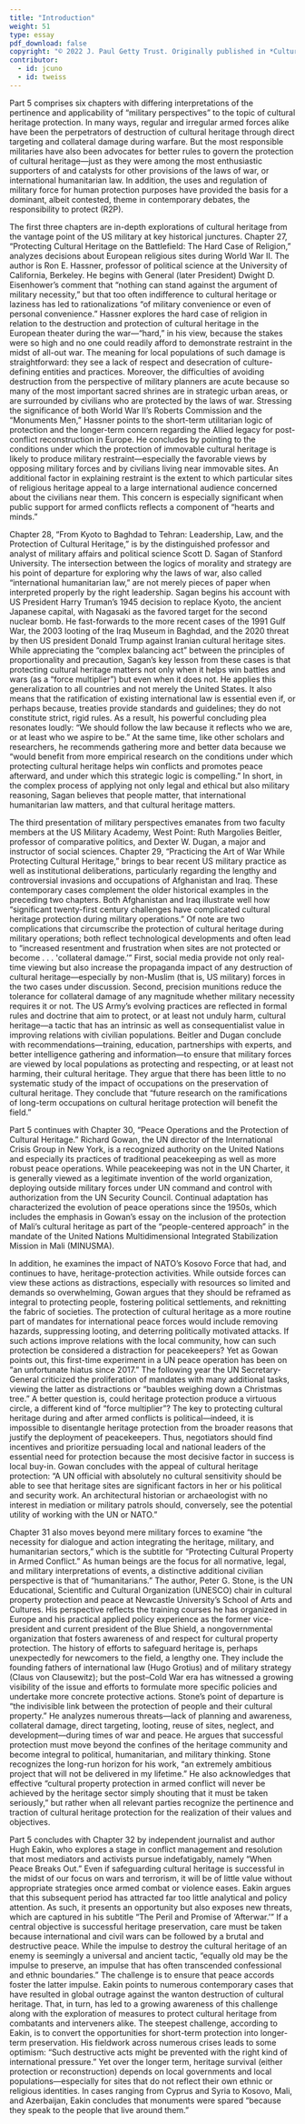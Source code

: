 ```yaml
---
title: "Introduction"
weight: 51
type: essay
pdf_download: false
copyright: "© 2022 J. Paul Getty Trust. Originally published in *Cultural Heritage and Mass Atrocities* © 2022 J. Paul Getty Trust, www.getty.edu/publications/cultural-heritage-mass-atrocities (licensed under [CC BY 4.0](https://creativecommons.org/licenses/by/4.0/))"
contributor:
  - id: jcuno
  - id: tweiss
---
```


Part 5 comprises six chapters with differing interpretations of the pertinence and applicability of “military perspectives” to the topic of cultural heritage protection. In many ways, regular and irregular armed forces alike have been the perpetrators of destruction of cultural heritage through direct targeting and collateral damage during warfare. But the most responsible militaries have also been advocates for better rules to govern the protection of cultural heritage—just as they were among the most enthusiastic supporters of and catalysts for other provisions of the laws of war, or international humanitarian law. In addition, the uses and regulation of military force for human protection purposes have provided the basis for a dominant, albeit contested, theme in contemporary debates, the responsibility to protect (R2P).

The first three chapters are in-depth explorations of cultural heritage from the vantage point of the US military at key historical junctures. Chapter 27, “Protecting Cultural Heritage on the Battlefield: The Hard Case of Religion,” analyzes decisions about European religious sites during World War II. The author is Ron E. Hassner, professor of political science at the University of California, Berkeley. He begins with General (later President) Dwight D. Eisenhower’s comment that “nothing can stand against the argument of military necessity,” but that too often indifference to cultural heritage or laziness has led to rationalizations “of military convenience or even of personal convenience.” Hassner explores the hard case of religion in relation to the destruction and protection of cultural heritage in the European theater during the war—“hard,” in his view, because the stakes were so high and no one could readily afford to demonstrate restraint in the midst of all-out war. The meaning for local populations of such damage is straightforward: they see a lack of respect and desecration of culture-defining entities and practices. Moreover, the difficulties of avoiding destruction from the perspective of military planners are acute because so many of the most important sacred shrines are in strategic urban areas, or are surrounded by civilians who are protected by the laws of war. Stressing the significance of both World War II’s Roberts Commission and the “Monuments Men,” Hassner points to the short-term utilitarian logic of protection and the longer-term concern regarding the Allied legacy for post-conflict reconstruction in Europe. He concludes by pointing to the conditions under which the protection of immovable cultural heritage is likely to produce military restraint—especially the favorable views by opposing military forces and by civilians living near immovable sites. An additional factor in explaining restraint is the extent to which particular sites of religious heritage appeal to a large international audience concerned about the civilians near them. This concern is especially significant when public support for armed conflicts reflects a component of “hearts and minds.”

Chapter 28, “From Kyoto to Baghdad to Tehran: Leadership, Law, and the Protection of Cultural Heritage,” is by the distinguished professor and analyst of military affairs and political science Scott D. Sagan of Stanford University. The intersection between the logics of morality and strategy are his point of departure for exploring why the laws of war, also called “international humanitarian law,” are not merely pieces of paper when interpreted properly by the right leadership. Sagan begins his account with US President Harry Truman’s 1945 decision to replace Kyoto, the ancient Japanese capital, with Nagasaki as the favored target for the second nuclear bomb. He fast-forwards to the more recent cases of the 1991 Gulf War, the 2003 looting of the Iraq Museum in Baghdad, and the 2020 threat by then US president Donald Trump against Iranian cultural heritage sites. While appreciating the “complex balancing act” between the principles of proportionality and precaution, Sagan’s key lesson from these cases is that protecting cultural heritage matters not only when it helps win battles and wars (as a “force multiplier”) but even when it does not. He applies this generalization to all countries and not merely the United States. It also means that the ratification of existing international law is essential even if, or perhaps because, treaties provide standards and guidelines; they do not constitute strict, rigid rules. As a result, his powerful concluding plea resonates loudly: “We should follow the law because it reflects who we are, or at least who we aspire to be.” At the same time, like other scholars and researchers, he recommends gathering more and better data because we “would benefit from more empirical research on the conditions under which protecting cultural heritage helps win conflicts and promotes peace afterward, and under which this strategic logic is compelling.” In short, in the complex process of applying not only legal and ethical but also military reasoning, Sagan believes that people matter, that international humanitarian law matters, and that cultural heritage matters.

The third presentation of military perspectives emanates from two faculty members at the US Military Academy, West Point: Ruth Margolies Beitler, professor of comparative politics, and Dexter W. Dugan, a major and instructor of social sciences. Chapter 29, “Practicing the Art of War While Protecting Cultural Heritage,” brings to bear recent US military practice as well as institutional deliberations, particularly regarding the lengthy and controversial invasions and occupations of Afghanistan and Iraq. These contemporary cases complement the older historical examples in the preceding two chapters. Both Afghanistan and Iraq illustrate well how “significant twenty-first century challenges have complicated cultural heritage protection during military operations.” Of note are two complications that circumscribe the protection of cultural heritage during military operations; both reflect technological developments and often lead to “increased resentment and frustration when sites are not protected or become . . . 'collateral damage.’” First, social media provide not only real-time viewing but also increase the propaganda impact of any destruction of cultural heritage—especially by non-Muslim (that is, US military) forces in the two cases under discussion. Second, precision munitions reduce the tolerance for collateral damage of any magnitude whether military necessity requires it or not. The US Army’s evolving practices are reflected in formal rules and doctrine that aim to protect, or at least not unduly harm, cultural heritage—a tactic that has an intrinsic as well as consequentialist value in improving relations with civilian populations. Beitler and Dugan conclude with recommendations—training, education, partnerships with experts, and better intelligence gathering and information—to ensure that military forces are viewed by local populations as protecting and respecting, or at least not harming, their cultural heritage. They argue that there has been little to no systematic study of the impact of occupations on the preservation of cultural heritage. They conclude that “future research on the ramifications of long-term occupations on cultural heritage protection will benefit the field.”

Part 5 continues with Chapter 30, “Peace Operations and the Protection of Cultural Heritage.” Richard Gowan, the UN director of the International Crisis Group in New York, is a recognized authority on the United Nations and especially its practices of traditional peacekeeping as well as more robust peace operations. While peacekeeping was not in the UN Charter, it is generally viewed as a legitimate invention of the world organization, deploying outside military forces under UN command and control with authorization from the UN Security Council. Continual adaptation has characterized the evolution of peace operations since the 1950s, which includes the emphasis in Gowan’s essay on the inclusion of the protection of Mali’s cultural heritage as part of the “people-centered approach” in the mandate of the United Nations Multidimensional Integrated Stabilization Mission in Mali (MINUSMA).

In addition, he examines the impact of NATO’s Kosovo Force that had, and continues to have, heritage-protection activities. While outside forces can view these actions as distractions, especially with resources so limited and demands so overwhelming, Gowan argues that they should be reframed as integral to protecting people, fostering political settlements, and reknitting the fabric of societies. The protection of cultural heritage as a more routine part of mandates for international peace forces would include removing hazards, suppressing looting, and deterring politically motivated attacks. If such actions improve relations with the local community, how can such protection be considered a distraction for peacekeepers? Yet as Gowan points out, this first-time experiment in a UN peace operation has been on “an unfortunate hiatus since 2017.” The following year the UN Secretary-General criticized the proliferation of mandates with many additional tasks, viewing the latter as distractions or “baubles weighing down a Christmas tree.” A better question is, could heritage protection produce a virtuous circle, a different kind of “force multiplier”? The key to protecting cultural heritage during and after armed conflicts is political—indeed, it is impossible to disentangle heritage protection from the broader reasons that justify the deployment of peacekeepers. Thus, negotiators should find incentives and prioritize persuading local and national leaders of the essential need for protection because the most decisive factor in success is local buy-in. Gowan concludes with the appeal of cultural heritage protection: “A UN official with absolutely no cultural sensitivity should be able to see that heritage sites are significant factors in her or his political and security work. An architectural historian or archaeologist with no interest in mediation or military patrols should, conversely, see the potential utility of working with the UN or NATO.”

Chapter 31 also moves beyond mere military forces to examine “the necessity for dialogue and action integrating the heritage, military, and humanitarian sectors,” which is the subtitle for “Protecting Cultural Property in Armed Conflict.” As human beings are the focus for all normative, legal, and military interpretations of events, a distinctive additional civilian perspective is that of “humanitarians.” The author, Peter G. Stone, is the UN Educational, Scientific and Cultural Organization (UNESCO) chair in cultural property protection and peace at Newcastle University’s School of Arts and Cultures. His perspective reflects the training courses he has organized in Europe and his practical applied policy experience as the former vice-president and current president of the Blue Shield, a nongovernmental organization that fosters awareness of and respect for cultural property protection. The history of efforts to safeguard heritage is, perhaps unexpectedly for newcomers to the field, a lengthy one. They include the founding fathers of international law (Hugo Grotius) and of military strategy (Claus von Clausewitz); but the post–Cold War era has witnessed a growing visibility of the issue and efforts to formulate more specific policies and undertake more concrete protective actions. Stone’s point of departure is “the indivisible link between the protection of people and their cultural property.” He analyzes numerous threats—lack of planning and awareness, collateral damage, direct targeting, looting, reuse of sites, neglect, and development—during times of war and peace. He argues that successful protection must move beyond the confines of the heritage community and become integral to political, humanitarian, and military thinking. Stone recognizes the long-run horizon for his work, “an extremely ambitious project that will not be delivered in my lifetime.” He also acknowledges that effective “cultural property protection in armed conflict will never be achieved by the heritage sector simply shouting that it must be taken seriously,” but rather when all relevant parties recognize the pertinence and traction of cultural heritage protection for the realization of their values and objectives.

Part 5 concludes with Chapter 32 by independent journalist and author Hugh Eakin, who explores a stage in conflict management and resolution that most mediators and activists pursue indefatigably, namely “When Peace Breaks Out.” Even if safeguarding cultural heritage is successful in the midst of our focus on wars and terrorism, it will be of little value without appropriate strategies once armed combat or violence eases. Eakin argues that this subsequent period has attracted far too little analytical and policy attention. As such, it presents an opportunity but also exposes new threats, which are captured in his subtitle “The Peril and Promise of ‘Afterwar.’” If a central objective is successful heritage preservation, care must be taken because international and civil wars can be followed by a brutal and destructive peace. While the impulse to destroy the cultural heritage of an enemy is seemingly a universal and ancient tactic, “equally old may be the impulse to preserve, an impulse that has often transcended confessional and ethnic boundaries.” The challenge is to ensure that peace accords foster the latter impulse. Eakin points to numerous contemporary cases that have resulted in global outrage against the wanton destruction of cultural heritage. That, in turn, has led to a growing awareness of this challenge along with the exploration of measures to protect cultural heritage from combatants and interveners alike. The steepest challenge, according to Eakin, is to convert the opportunities for short-term protection into longer-term preservation. His fieldwork across numerous crises leads to some optimism: “Such destructive acts might be prevented with the right kind of international pressure.” Yet over the longer term, heritage survival (either protection or reconstruction) depends on local governments and local populations—especially for sites that do not reflect their own ethnic or religious identities. In cases ranging from Cyprus and Syria to Kosovo, Mali, and Azerbaijan, Eakin concludes that monuments were spared “because they speak to the people that live around them.”
